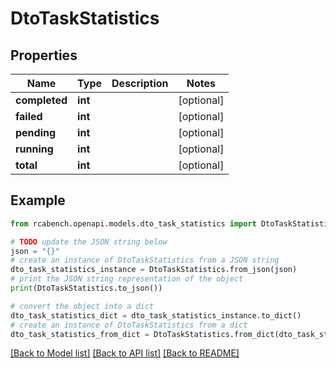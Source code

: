 # DtoTaskStatistics


## Properties

Name | Type | Description | Notes
------------ | ------------- | ------------- | -------------
**completed** | **int** |  | [optional] 
**failed** | **int** |  | [optional] 
**pending** | **int** |  | [optional] 
**running** | **int** |  | [optional] 
**total** | **int** |  | [optional] 

## Example

```python
from rcabench.openapi.models.dto_task_statistics import DtoTaskStatistics

# TODO update the JSON string below
json = "{}"
# create an instance of DtoTaskStatistics from a JSON string
dto_task_statistics_instance = DtoTaskStatistics.from_json(json)
# print the JSON string representation of the object
print(DtoTaskStatistics.to_json())

# convert the object into a dict
dto_task_statistics_dict = dto_task_statistics_instance.to_dict()
# create an instance of DtoTaskStatistics from a dict
dto_task_statistics_from_dict = DtoTaskStatistics.from_dict(dto_task_statistics_dict)
```
[[Back to Model list]](../README.md#documentation-for-models) [[Back to API list]](../README.md#documentation-for-api-endpoints) [[Back to README]](../README.md)


